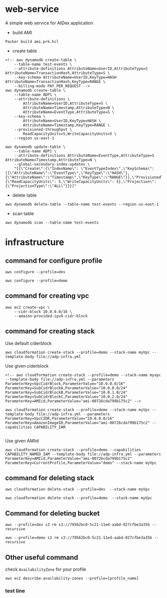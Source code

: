 # web-service

A simple web service for AtDex application

- build AMI
```
Packer build ami.prk.hcl
```

- create table
```
<!-- aws dynamodb create-table \
    --table-name test-events \
    --attribute-definitions AttributeName=UserID,AttributeType=S AttributeName=TransactionHash,AttributeType=S \
    --key-schema AttributeName=UserID,KeyType=HASH AttributeName=TransactionHash,KeyType=RANGE \
    --billing-mode PAY_PER_REQUEST -->
aws dynamodb create-table \
    --table-name ADP1 \
    --attribute-definitions \
        AttributeName=UserID,AttributeType=S \
        AttributeName=Timestamp,AttributeType=N \
        AttributeName=EventType,AttributeType=S \
    --key-schema \
        AttributeName=UserID,KeyType=HASH \
        AttributeName=Timestamp,KeyType=RANGE \
    --provisioned-throughput \
        ReadCapacityUnits=5,WriteCapacityUnits=5 \
    --region us-east-1

aws dynamodb update-table \
    --table-name ADP1 \
    --attribute-definitions AttributeName=EventType,AttributeType=S AttributeName=Timestamp,AttributeType=N \
    --global-secondary-index-updates \
    "[{\"Create\":{\"IndexName\": \"EventTypeIndex\",\"KeySchema\":[{\"AttributeName\":\"EventType\",\"KeyType\":\"HASH\"},{\"AttributeName\":\"Timestamp\",\"KeyType\":\"RANGE\"}],\"ProvisionedThroughput\": {\"ReadCapacityUnits\": 5,\"WriteCapacityUnits\": 5},\"Projection\":{\"ProjectionType\":\"ALL\"}}}]"

```

- delete table
```
aws dynamodb delete-table --table-name test-events --region us-east-1
```

- scan table
```
aws dynamodb scan --table-name test-events
```


# infrastructure



## command for configure profile
```
aws configure --profile=dev

aws configure --profile=demo

```

## command for creating vpc
```
aws ec2 create-vpc \
    --cidr-block 10.0.0.0/16 \
    --amazon-provided-ipv6-cidr-block
```

## command for creating stack
Use default ciderblock
```
aws cloudformation create-stack --profile=demo --stack-name myVpc --template-body file://adp-infra.yml
```

Use given ciderblock
```
<!-- aws cloudformation create-stack --profile=demo --stack-name myvpc --template-body file://adp-infra.yml --parameters ParameterKey=VpcCidrBlock,ParameterValue="10.0.0.0/16" ParameterKey=SubCidrBlockA,ParameterValue="10.0.0.0/24" ParameterKey=SubCidrBlockB,ParameterValue="10.0.1.0/24" ParameterKey=SubCidrBlockC,ParameterValue="10.0.2.0/24" ParameterKey=AMIid,ParameterValue="ami-00726cda799b175c2" -->

aws cloudformation create-stack --profile=demo --stack-name myVpc --template-body file://adp-infra.yml --parameters ParameterKey=VpcCIDR,ParameterValue="10.0.0.0/16" ParameterKey=AmazonImageID,ParameterValue="ami-00726cda799b175c2" --capabilities CAPABILITY_IAM


```

Use given AMIid
```
aws cloudformation create-stack --profile=demo --capabilities CAPABILITY_NAMED_IAM --template-body file://adp-infra.yml --parameters ParameterKey=AMIid,ParameterValue="ami-00726cda799b175c2" ParameterKey=CurrentProfile,ParameterValue="demo" --stack-name myVpc
```


## command for deleting stack
```
aws cloudformation delete-stack --profile=dev  --stack-name myVpc

aws cloudformation delete-stack --profile=demo  --stack-name myVpc
```

## Command for deleting bucket
```
aws --profile=dev s3 rm s3://79562bc0-5c21-11ed-aabd-027cfbe3a35b --recursive

aws --profile=demo s3 rm s3://79562bc0-5c21-11ed-aabd-027cfbe3a35b --recursive
```


## Other useful command
check ```AvailabilityZone``` for your profile
```
aws ec2 describe-availability-zones --profile=[profile_name]
```

### test line